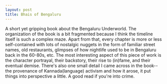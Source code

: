 ```yaml
---
layout: post
title: Bhais of Bengaluru
---
```


A short yet gripping book about the Bengaluru Underworld. The organization of the book is a bit fragmented because I think the timeline itself is such a complex maze. Apart from that, every chapter is more or less self-contained with lots of nostalgic nuggets in the form of familiar street names, old restaurants, glimpses of how nightlife used to be in Bengaluru back in the 60-80s, etc. The most interesting aspect of this piece of work is the character portrayal, their backstory, their rise to (in)fame, and their eventual demise. There's also one small detail I came across in the book--the provenance of Kannada(language) activism and how it arose, it put things into perspective a little. A good read if you're into crime.

